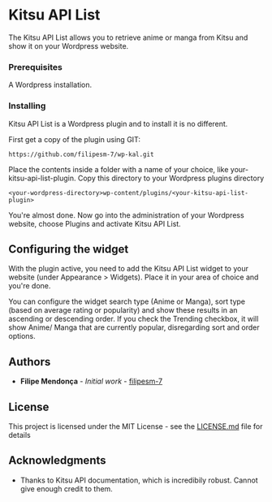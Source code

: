 # Kitsu API List

The Kitsu API List allows you to retrieve anime or manga from Kitsu and show it on your Wordpress website.

### Prerequisites

A Wordpress installation.

### Installing

Kitsu API List is a Wordpress plugin and to install it is no different.

First get a copy of the plugin using GIT:

```
https://github.com/filipesm-7/wp-kal.git
```

Place the contents inside a folder with a name of your choice, like your-kitsu-api-list-plugin. Copy this directory to your Wordpress plugins directory

```
<your-wordpress-directory>wp-content/plugins/<your-kitsu-api-list-plugin>
```

You're almost done. Now go into the administration of your Wordpress website, choose Plugins and activate Kitsu API List.

## Configuring the widget

With the plugin active, you need to add the Kitsu API List widget to your website (under Appearance > Widgets). Place it in your area of choice and you're done.

You can configure the widget search type (Anime or Manga), sort type (based on average rating or popularity) and show these results in an ascending or descending order.
If you check the Trending checkbox, it will show Anime/ Manga that are currently popular, disregarding sort and order options.

## Authors

* **Filipe Mendonça** - *Initial work* - [filipesm-7](https://github.com/filipesm-7)

## License

This project is licensed under the MIT License - see the [LICENSE.md](LICENSE.md) file for details

## Acknowledgments

* Thanks to Kitsu API documentation, which is incredibily robust. Cannot give enough credit to them.
